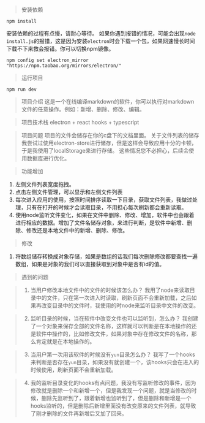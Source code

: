 > 安装依赖
```
npm install
```
安装依赖的过程有点慢，请耐心等待。
如果你遇到报错的情况，可能会出现`node install.js`的报错，这是因为安装`electron`时会下载一个包，如果网速慢长时间下载不下来救会报错。你可以切换npm镜像。
```
npm config set electron_mirror "https://npm.taobao.org/mirrors/electron/"
```

> 运行项目
```
npm run dev
```

> 项目介绍
这是一个在线编译markdown的软件，你可以执行对markdown文件的任意操作。例如：新增、删除、修改、编辑。

> 项目技术栈
electron + react hooks + typescript

> 项目问题
项目的文件会储存在你的c盘下的文档里面。
关于文件列表的储存我尝试过使用electron-store进行储存，但是这样会导致应用十分的卡顿，于是我使用了localStorage来进行存储。
这些情况您不必担心，后续会使用数据库进行优化。

> 功能增加
1. 左侧文件列表宽度拖拽。
2. 点击左侧文件管理，可以显示和左侧文件列表
3. 每次进入应用的使用，按照时间排序读取一下目录，获取文件列表，我做过处理，只有在打开的时候才会读取目录，不用担心每次刷新都会重新读取。
3. 使用node监听文件变化，如果在文件中删除、修改、增加，软件中也会跟着进行相应的数据。增加了文件名储存对象，来进行判断，是软件中新增、删除、修改还是本地文件中的新增、删除、修改。

> 修改
1. 将数组储存转换成对象存储，如果是数组的话我们每次删除修改都要查找一遍数组，如果是对象的我们可以直接获取到对象中是否有id的值。

> 遇到的问题

> 1. 当用户修改本地文件中的文件的时候该怎么办？
> 我用了node来读取目录中的文件，只在第一次进入时读取，刷新页面不会重新加载，之后如果再改变目录中的文件时，我使用的时node来监听目录中文件的改变。

> 2. 监听目录的时候，当在软件中改变文件也可以监听到，怎么办？
> 我创建了一个对象来保存全部的文件名称，这样就可以判断是在本地操作的还是软件中操作的，比如修改文件，如果对象中存在修改文件的名称，那么肯定就是在本地操作的。

> 3. 当用户第一次用该软件的时候没有`yun`目录怎么办？
> 我写了一个hooks来判断是否存在`yun`目录，如果没有就创建一个，该hooks只会在进入的时候使用，刷新页面不会重新加载。

> 4. 我的监听目录变化的hooks有点问题，我没有写监听修改的事件，因为修改就是删除一个和新增一个，但是我发现一个问题，就是当修改的时候，删除先监听到了，跟着新增也监听到了，但是删除和新增是一个hooks监听的，但是删除后新增里面没有改变原来的文件列表，就导致了刚才删除的文件再新增后又加了回来。

